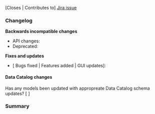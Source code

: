 
[Closes | Contributes to] [Jira issue](link)

### Changelog
**Backwards incompatible changes**

* API changes:
* Deprecated:

**Fixes and updates**

* [ Bugs fixed | Features added | GUI updates]:

#### Data Catalog changes

Has any models been updated with appropreate Data Catalog schema updates? [ ]


### Summary
